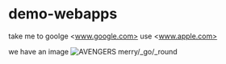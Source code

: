 # demo-webapps

take me to goolge <www.google.com>
use <www.apple.com>

we have an image ![AVENGERS](https://i.etsystatic.com/20369072/r/il/16828c/1947987879/il_1588xN.1947987879_f2pw.jpg)
merry/_go/_round
